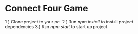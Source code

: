 # Connect Four Game

1.) Clone project to your pc.
2.) Run *npm install* to install project dependencies
3.) Run *npm start* to start up project.
